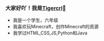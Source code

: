 ### 大家好吖！我是[Tigercrl](tigercrl.github.io)👋

- 我是一个学生，六年级
- 我喜欢玩Minecraft，创作Minecraft的资源
- 我学过HTML,CSS,JS,Python和Java
